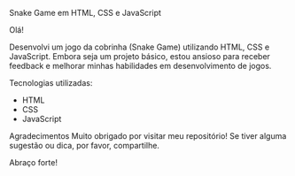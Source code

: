 Snake Game em HTML, CSS e JavaScript

Olá!

Desenvolvi um jogo da cobrinha (Snake Game) utilizando HTML, CSS e JavaScript. Embora seja um projeto básico, estou ansioso para receber feedback e melhorar minhas habilidades em desenvolvimento de jogos.

Tecnologias utilizadas:
- HTML
- CSS
- JavaScript

Agradecimentos
Muito obrigado por visitar meu repositório! Se tiver alguma sugestão ou dica, por favor, compartilhe.

Abraço forte!
